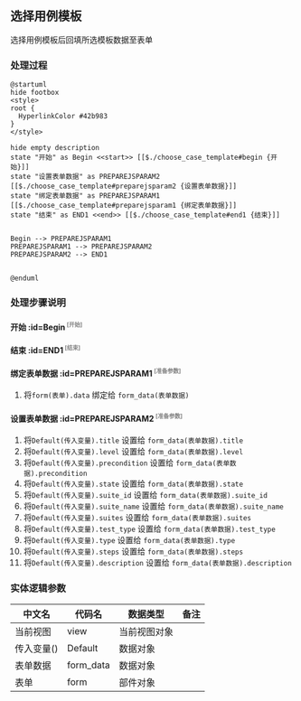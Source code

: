 ## 选择用例模板 <!-- {docsify-ignore-all} -->

   选择用例模板后回填所选模板数据至表单

### 处理过程

```plantuml
@startuml
hide footbox
<style>
root {
  HyperlinkColor #42b983
}
</style>

hide empty description
state "开始" as Begin <<start>> [[$./choose_case_template#begin {开始}]]
state "设置表单数据" as PREPAREJSPARAM2  [[$./choose_case_template#preparejsparam2 {设置表单数据}]]
state "绑定表单数据" as PREPAREJSPARAM1  [[$./choose_case_template#preparejsparam1 {绑定表单数据}]]
state "结束" as END1 <<end>> [[$./choose_case_template#end1 {结束}]]


Begin --> PREPAREJSPARAM1
PREPAREJSPARAM1 --> PREPAREJSPARAM2
PREPAREJSPARAM2 --> END1


@enduml
```


### 处理步骤说明

#### 开始 :id=Begin<sup class="footnote-symbol"> <font color=gray size=1>[开始]</font></sup>




#### 结束 :id=END1<sup class="footnote-symbol"> <font color=gray size=1>[结束]</font></sup>




#### 绑定表单数据 :id=PREPAREJSPARAM1<sup class="footnote-symbol"> <font color=gray size=1>[准备参数]</font></sup>



1. 将`form(表单).data` 绑定给  `form_data(表单数据)`

#### 设置表单数据 :id=PREPAREJSPARAM2<sup class="footnote-symbol"> <font color=gray size=1>[准备参数]</font></sup>



1. 将`Default(传入变量).title` 设置给  `form_data(表单数据).title`
2. 将`Default(传入变量).level` 设置给  `form_data(表单数据).level`
3. 将`Default(传入变量).precondition` 设置给  `form_data(表单数据).precondition`
4. 将`Default(传入变量).state` 设置给  `form_data(表单数据).state`
5. 将`Default(传入变量).suite_id` 设置给  `form_data(表单数据).suite_id`
6. 将`Default(传入变量).suite_name` 设置给  `form_data(表单数据).suite_name`
7. 将`Default(传入变量).suites` 设置给  `form_data(表单数据).suites`
8. 将`Default(传入变量).test_type` 设置给  `form_data(表单数据).test_type`
9. 将`Default(传入变量).type` 设置给  `form_data(表单数据).type`
10. 将`Default(传入变量).steps` 设置给  `form_data(表单数据).steps`
11. 将`Default(传入变量).description` 设置给  `form_data(表单数据).description`



### 实体逻辑参数

|    中文名   |    代码名    |  数据类型      |备注 |
| --------| --------| --------  | --------   |
|当前视图|view|当前视图对象||
|传入变量(<i class="fa fa-check"/></i>)|Default|数据对象||
|表单数据|form_data|数据对象||
|表单|form|部件对象||
